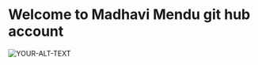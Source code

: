 # Welcome to Madhavi Mendu git hub account

<picture>
 <source media="(prefers-color-scheme: dark)" srcset="https://media.istockphoto.com/id/1448152453/vector/big-data-technology-and-data-science-illustration-data-flow-concept-querying-analysing.jpg?s=1024x1024&w=is&k=20&c=INMsT5od0nLuKgWn0y_1UkzhuJL_LDs7yF3aZh-_dqY=">
 <source media="(prefers-color-scheme: light)" srcset="YOUR-LIGHTMODE-IMAGE">
 <img alt="YOUR-ALT-TEXT" src="YOUR-DEFAULT-IMAGE">
</picture>


